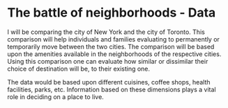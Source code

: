 # The battle of neighborhoods - Data
I will be comparing the city of New York and the city of Toronto. This comparison will help individuals and families evaluating to permanently or temporarily move between the two cities. The comparison will be based upon the amenities available in the neighborhoods of the respective cities. Using this comparison one can evaluate how similar or dissimilar their choice of destination will be, to their existing one.

The data would be based upon different cuisines, coffee shops, health facilities, parks, etc. Information based on these dimensions plays a vital role in deciding on a place to live.
